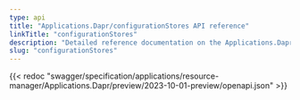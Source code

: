 ```yaml
---
type: api
title: "Applications.Dapr/configurationStores API reference"
linkTitle: "configurationStores"
description: "Detailed reference documentation on the Applications.Dapr/configurationStores API"
slug: "configurationStores"
---
```


{{< redoc "swagger/specification/applications/resource-manager/Applications.Dapr/preview/2023-10-01-preview/openapi.json" >}}